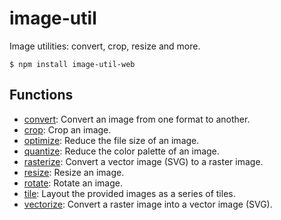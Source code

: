 # image-util

Image utilities: convert, crop, resize and more.

```
$ npm install image-util-web
```

## Functions

- [convert](./API.md#convert): Convert an image from one format to another.
- [crop](./API.md#crop): Crop an image.
- [optimize](./API.md#optimize): Reduce the file size of an image.
- [quantize](./API.md#quantize-1): Reduce the color palette of an image.
- [rasterize](./API.md#rasterize): Convert a vector image (SVG) to a raster image.
- [resize](./API.md#resize-1): Resize an image.
- [rotate](./API.md#rotate): Rotate an image.
- [tile](./API.md#tile): Layout the provided images as a series of tiles.
- [vectorize](./API.md#vectorize): Convert a raster image into a vector image (SVG).

